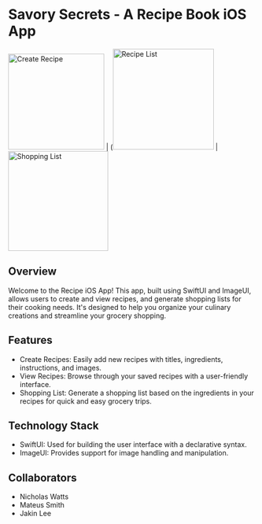 # Savory Secrets - A Recipe Book iOS App

<img width="195" alt="Create Recipe" src="https://github.com/user-attachments/assets/84e68b92-2f3b-4f07-9fc5-b342b89ec5ea">
  | (<img width="205" alt="Recipe List" src="https://github.com/user-attachments/assets/a0bc129c-fcfa-49a3-949d-d7b04068a7c3"> |
  <img width="203" alt="Shopping List" src="https://github.com/user-attachments/assets/3ca71f95-49ba-41e8-94de-cb41c9a599ac">

## Overview
Welcome to the Recipe iOS App! This app, built using SwiftUI and ImageUI, allows users to create and view recipes, and generate shopping lists for their cooking needs. It's designed to help you organize your culinary creations and streamline your grocery shopping.

## Features
- Create Recipes: Easily add new recipes with titles, ingredients, instructions, and images.
- View Recipes: Browse through your saved recipes with a user-friendly interface.
- Shopping List: Generate a shopping list based on the ingredients in your recipes for quick and easy grocery trips.

## Technology Stack
- SwiftUI: Used for building the user interface with a declarative syntax.
- ImageUI: Provides support for image handling and manipulation.

## Collaborators
- Nicholas Watts
- Mateus Smith
- Jakin Lee  
